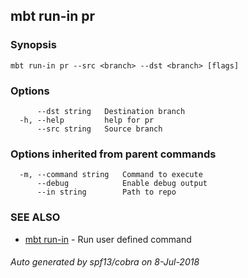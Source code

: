 ## mbt run-in pr



### Synopsis




```
mbt run-in pr --src <branch> --dst <branch> [flags]
```

### Options

```
      --dst string   Destination branch
  -h, --help         help for pr
      --src string   Source branch
```

### Options inherited from parent commands

```
  -m, --command string   Command to execute
      --debug            Enable debug output
      --in string        Path to repo
```

### SEE ALSO
* [mbt run-in](mbt_run-in.md)	 - Run user defined command

###### Auto generated by spf13/cobra on 8-Jul-2018
